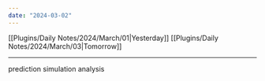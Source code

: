 ```yaml
---
date: "2024-03-02"
---
```


[[Plugins/Daily Notes/2024/March/01|Yesterday]] [[Plugins/Daily Notes/2024/March/03|Tomorrow]]

---

prediction
simulation
analysis
